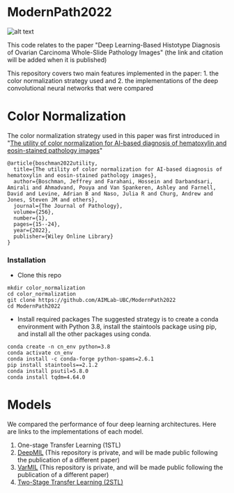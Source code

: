 # ModernPath2022

![alt text](https://github.com/AIMLab-UBC/ModernPath2022/blob/main/docs/Figure_1.tif)

This code relates to the paper "Deep Learning-Based Histotype Diagnosis of Ovarian Carcinoma Whole-Slide Pathology Images" (the link and citation will be added when it is published)

This repository covers two main features implemented in the paper: 1. the color normalization strategy used and 2. the implementations of the deep convolutional neural networks that were compared

# Color Normalization

The color normalization strategy used in this paper was first introduced in "[The utility of color normalization for AI-based diagnosis of hematoxylin and eosin-stained pathology images](https://onlinelibrary.wiley.com/doi/abs/10.1002/path.5797)"

```
@article{boschman2022utility,
  title={The utility of color normalization for AI-based diagnosis of hematoxylin and eosin-stained pathology images},
  author={Boschman, Jeffrey and Farahani, Hossein and Darbandsari, Amirali and Ahmadvand, Pouya and Van Spankeren, Ashley and Farnell, David and Levine, Adrian B and Naso, Julia R and Churg, Andrew and Jones, Steven JM and others},
  journal={The Journal of Pathology},
  volume={256},
  number={1},
  pages={15--24},
  year={2022},
  publisher={Wiley Online Library}
}
```
### Installation

- Clone this repo
```
mkdir color_normalization
cd color_normalization
git clone https://github.com/AIMLab-UBC/ModernPath2022
cd ModernPath2022
```

- Install required packages
The suggested strategy is to create a conda environment with Python 3.8, install the staintools package using pip, and install all the other packages using conda.

```
conda create -n cn_env python=3.8
conda activate cn_env
conda install -c conda-forge python-spams=2.6.1
pip install staintools==2.1.2
conda install psutil=5.8.0
conda install tqdm=4.64.0
```

# Models

We compared the performance of four deep learning architectures. Here are links to the implementations of each model.

1. One-stage Transfer Learning (1STL)
2. [DeepMIL](https://github.com/AIMLab-UBC/EC2022) (This repository is private, and will be made public following the publication of a different paper)
3. [VarMIL](https://github.com/AIMLab-UBC/EC2022) (This repository is private, and will be made public following the publication of a different paper)
4. [Two-Stage Transfer Learning (2STL)](https://github.com/AIMLab-UBC/MIDL2020)
